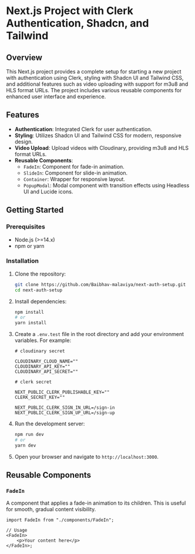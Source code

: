 # Next.js Project with Clerk Authentication, Shadcn, and Tailwind

## Overview

This Next.js project provides a complete setup for starting a new project with authentication using Clerk, styling with Shadcn UI and Tailwind CSS, and additional features such as video uploading with support for m3u8 and HLS format URLs. The project includes various reusable components for enhanced user interface and experience.

## Features

- **Authentication**: Integrated Clerk for user authentication.
- **Styling**: Utilizes Shadcn UI and Tailwind CSS for modern, responsive design.
- **Video Upload**: Upload videos with Cloudinary, providing m3u8 and HLS format URLs.
- **Reusable Components**:
  - `FadeIn`: Component for fade-in animation.
  - `SlideIn`: Component for slide-in animation.
  - `Container`: Wrapper for responsive layout.
  - `PopupModal`: Modal component with transition effects using Headless UI and Lucide icons.

## Getting Started

### Prerequisites

- Node.js (>=14.x)
- npm or yarn

### Installation

1. Clone the repository:

   ```bash
   git clone https://github.com/Baibhav-malaviya/next-auth-setup.git
   cd next-auth-setup
   ```

2. Install dependencies:

   ```bash
   npm install
   # or
   yarn install
   ```

3. Create a `.env.test` file in the root directory and add your environment variables. For example:

   ```
   # cloudinary secret

   CLOUDINARY_CLOUD_NAME=""
   CLOUDINARY_API_KEY=""
   CLOUDINARY_API_SECRET=""

   # clerk secret

   NEXT_PUBLIC_CLERK_PUBLISHABLE_KEY=""
   CLERK_SECRET_KEY=""

   NEXT_PUBLIC_CLERK_SIGN_IN_URL=/sign-in
   NEXT_PUBLIC_CLERK_SIGN_UP_URL=/sign-up
   ```

4. Run the development server:

   ```bash
   npm run dev
   # or
   yarn dev
   ```

5. Open your browser and navigate to `http://localhost:3000`.

## Reusable Components

### `FadeIn`

A component that applies a fade-in animation to its children. This is useful for smooth, gradual content visibility.

```tsx
import FadeIn from "./components/FadeIn";

// Usage
<FadeIn>
	<p>Your content here</p>
</FadeIn>;
```
